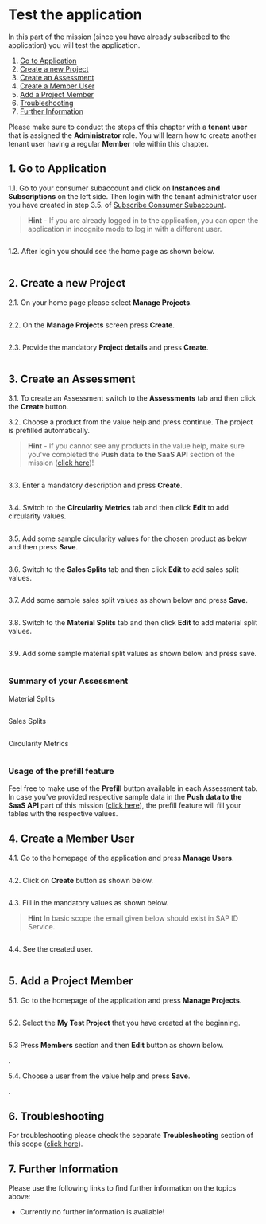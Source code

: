 # Test the application

In this part of the mission (since you have already subscribed to the application) you will test the application.

1. [Go to Application](#1-Go-to-Application)
2. [Create a new Project](#2-Create-a-new-Project)
3. [Create an Assessment](#3-Create-an-Assessment)
4. [Create a Member User](#4-Create-a-Member-User)
5. [Add a Project Member](#5-Add-a-Project-Member)
6. [Troubleshooting](#6-Troubleshooting)
7. [Further Information](#7-Further-Information)

Please make sure to conduct the steps of this chapter with a **tenant user** that is assigned the **Administrator** role. You will learn how to create another tenant user having a regular **Member** role within this chapter. 


## 1. Go to Application

1.1. Go to your consumer subaccount and click on **Instances and Subscriptions** on the left side. Then login with the tenant administrator user you have created in step 3.5. of [Subscribe Consumer Subaccount](../4-subscribe-consumer-subaccount/README.md).

> **Hint** - If you are already logged in to the application, you can open the application in incognito mode to log in with a different user. 

![<img src="./images/go-to-app.png" width="600"/>](./images/go-to-app.png?raw=true)

1.2. After login you should see the home page as shown below.

![<img src="./images/home-page.png" width="600"/>](./images/home-page.png?raw=true)


## 2. Create a new Project

2.1. On your home page please select **Manage Projects**.

![<img src="./images/manage-projects.png" width="600"/>](./images/manage-projects.png?raw=true)

2.2. On the **Manage Projects** screen press **Create**.

![<img src="./images/create-project-overview.png" width="600"/>](./images/create-project-overview.png?raw=true)

2.3. Provide the mandatory **Project details** and press **Create**.

![<img src="./images/fill-project-info.png" width="600"/>](./images/fill-project-info.png?raw=true)


## 3. Create an Assessment

3.1. To create an Assessment switch to the **Assessments** tab and then click the **Create** button.
![<img src="./images/create-assessment.png" width="600"/>](./images/create-assessment.png?raw=true)

3.2. Choose a product from the value help and press continue. The project is prefilled automatically. 

> **Hint** - If you cannot see any products in the value help, make sure you've completed the **Push data to the SaaS API** section of the mission ([click here](../5-push-data-to-saas-api/README.md))!

![<img src="./images/fill-assessment-info.png" width="600"/>](./images/fill-assessment-info.png?raw=true)

3.3. Enter a mandatory description and press **Create**.

![<img src="./images/create-assessment-2.png" width="600"/>](./images/create-asssesment-2.png?raw=true)

3.4. Switch to the **Circularity Metrics** tab and then click **Edit** to add circularity values.

![<img src="./images/add-circularity.png" width="600"/>](./images/add-circularity.png?raw=true)

3.5. Add some sample circularity values for the chosen product as below and then press **Save**.

![<img src="./images/fill-circularity-values.png" width="600"/>](./images/fill-circularity-values.png?raw=true)

3.6. Switch to the **Sales Splits** tab and then click **Edit** to add sales split values.

![<img src="./images/add-sales-splits.png" width="600"/>](./images/add-sales-splits.png?raw=true)

3.7. Add some sample sales split values as shown below and press **Save**.

![<img src="./images/fill-sales-splits-values.png" width="600"/>](./images/fill-sales-splits-values.png?raw=true)

3.8. Switch to the **Material Splits** tab and then click **Edit** to add material split values.

![<img src="./images/add-material-splits.png" width="600"/>](./images/add-material-splits.png?raw=true)

3.9. Add some sample material split values as shown below and press save.

![<img src="./images/fill-material-splits-values.png" width="600"/>](./images/fill-material-splits-values.png?raw=true)

### Summary of your Assessment

Material Splits

![<img src="./images/material-splits.png" width="600"/>](./images/material-splits.png?raw=true)

Sales Splits

![<img src="./images/sales-splits.png" width="600"/>](./images/sales-splits.png?raw=true)

Circularity Metrics

![<img src="./images/circularity-metrics.png" width="600"/>](./images/circularity-metrics.png?raw=true)

### Usage of the prefill feature

Feel free to make use of the **Prefill** button available in each Assessment tab. In case you've provided respective sample data in the **Push data to the SaaS API** part of this mission ([click here](../5-push-data-to-saas-api/README.md)), the prefill feature will fill your tables with the respective values. 


## 4. Create a Member User

4.1. Go to the homepage of the application and press **Manage Users**.

![<img src="./images/manage-users.png" width="600"/>](./images/manage-users.png?raw=true)

4.2. Click on **Create** button as shown below.

![<img src="./images/create-user.png" width="600"/>](./images/create-user.png?raw=true)

4.3. Fill in the mandatory values as shown below.

> **Hint** In basic scope the email given below should exist in SAP ID Service.

![<img src="./images/fill-user-values.png" width="600"/>](./images/fill-user-values.png?raw=true)

4.4. See the created user.

![<img src="./images/created-user.png" width="600"/>](./images/created-user.png?raw=true)


## 5. Add a Project Member

5.1. Go to the homepage of the application and press **Manage Projects**.

![<img src="./images/manage-projects.png" width="600"/>](./images/manage-projects.png?raw=true)

5.2. Select the **My Test Project** that you have created at the beginning.

![<img src="./images/select-project.png" width="600"/>](./images/select-project.png?raw=true)

5.3 Press **Members** section and then **Edit** button as shown below.

![<img src="./images/add-member.png" width="600"/>](./images/add-member.png?raw=true).

5.4. Choose a user from the value help and press **Save**.

![<img src="./images/fill-member-values.png" width="600"/>](./images/fill-member-values.png?raw=true).


## 6. Troubleshooting

For troubleshooting please check the separate **Troubleshooting** section of this scope ([click here](../10-troubleshooting/README.md)).


## 7. Further Information

Please use the following links to find further information on the topics above:

* Currently no further information is available!